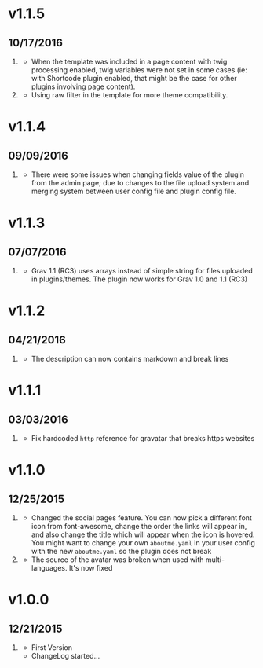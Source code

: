 # v1.1.5
## 10/17/2016

1. [](#bugfix)
    * When the template was included in a page content with twig processing enabled, twig variables were not set in some cases (ie: with Shortcode plugin enabled, that might be the case for other plugins involving page content).
2. [](#bugfix)
    * Using raw filter in the template for more theme compatibility.

# v1.1.4
## 09/09/2016

1. [](#bugfix)
    * There were some issues when changing fields value of the plugin from the admin page; due to changes to the file upload system and merging system between user config file and plugin config file.

# v1.1.3
## 07/07/2016

1. [](#improved)
    * Grav 1.1 (RC3) uses arrays instead of simple string for files uploaded in plugins/themes. The plugin now works for Grav 1.0 and 1.1 (RC3)

# v1.1.2
## 04/21/2016

1. [](#improved)
    * The description can now contains markdown and break lines

# v1.1.1
## 03/03/2016

1. [](#bugfix)
    * Fix hardcoded `http` reference for gravatar that breaks https websites

# v1.1.0
## 12/25/2015

1. [](#improved)
    * Changed the social pages feature. You can now pick a different font icon from font-awesome, change the order the links will appear in, and also change the title which will appear when the icon is hovered. You might want to change your own `aboutme.yaml` in your user config with the new `aboutme.yaml` so the plugin does not break
2. [](#bugfix)
    * The source of the avatar was broken when used with multi-languages. It's now fixed

# v1.0.0
## 12/21/2015

1. [](#new)
    * First Version
    * ChangeLog started...
